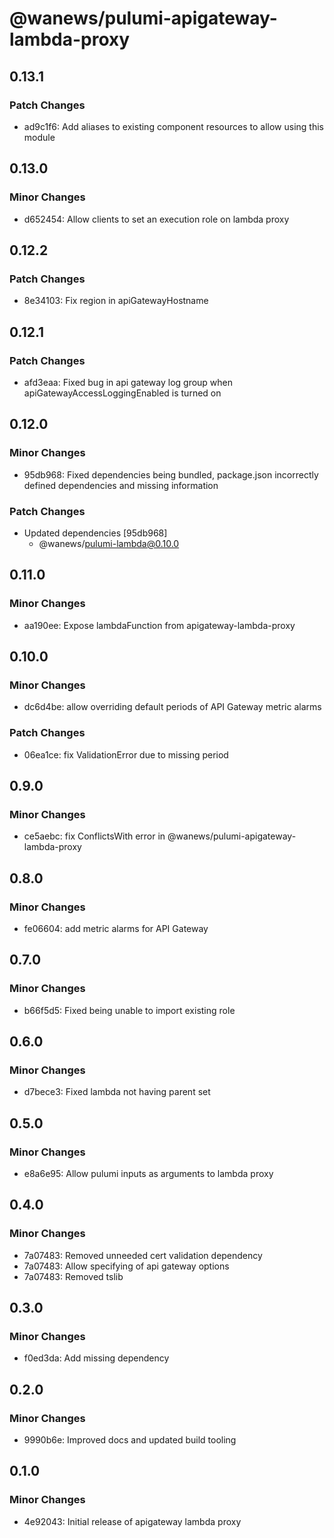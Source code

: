 # @wanews/pulumi-apigateway-lambda-proxy

## 0.13.1

### Patch Changes

- ad9c1f6: Add aliases to existing component resources to allow using this module

## 0.13.0

### Minor Changes

- d652454: Allow clients to set an execution role on lambda proxy

## 0.12.2

### Patch Changes

- 8e34103: Fix region in apiGatewayHostname

## 0.12.1

### Patch Changes

- afd3eaa: Fixed bug in api gateway log group when apiGatewayAccessLoggingEnabled is turned on

## 0.12.0

### Minor Changes

- 95db968: Fixed dependencies being bundled, package.json incorrectly defined dependencies and missing information

### Patch Changes

- Updated dependencies [95db968]
  - @wanews/pulumi-lambda@0.10.0

## 0.11.0

### Minor Changes

- aa190ee: Expose lambdaFunction from apigateway-lambda-proxy

## 0.10.0

### Minor Changes

- dc6d4be: allow overriding default periods of API Gateway metric alarms

### Patch Changes

- 06ea1ce: fix ValidationError due to missing period

## 0.9.0

### Minor Changes

- ce5aebc: fix ConflictsWith error in @wanews/pulumi-apigateway-lambda-proxy

## 0.8.0

### Minor Changes

- fe06604: add metric alarms for API Gateway

## 0.7.0

### Minor Changes

- b66f5d5: Fixed being unable to import existing role

## 0.6.0

### Minor Changes

- d7bece3: Fixed lambda not having parent set

## 0.5.0

### Minor Changes

- e8a6e95: Allow pulumi inputs as arguments to lambda proxy

## 0.4.0

### Minor Changes

- 7a07483: Removed unneeded cert validation dependency
- 7a07483: Allow specifying of api gateway options
- 7a07483: Removed tslib

## 0.3.0

### Minor Changes

- f0ed3da: Add missing dependency

## 0.2.0

### Minor Changes

- 9990b6e: Improved docs and updated build tooling

## 0.1.0

### Minor Changes

- 4e92043: Initial release of apigateway lambda proxy
